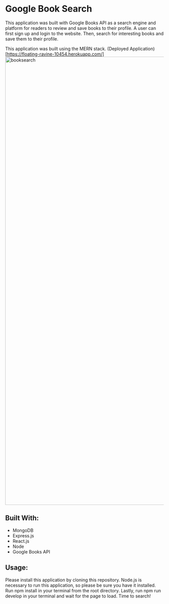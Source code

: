 # Google Book Search
This application was built with Google Books API as a search engine and platform for readers to review and save books to their profile. A user can first sign up and login to the website. Then, search for interesting books and save them to their profile. 

This application was built using the MERN stack. 
(Deployed Application)[https://floating-ravine-10454.herokuapp.com/]
<img width="1420" alt="booksearch" src="https://user-images.githubusercontent.com/105761973/199857049-5df6d1a4-ea27-4f15-8eb4-09d7f38e2fa4.png">

## Built With: 
- MongoDB
- Express.js
- React.js
- Node
- Google Books API

## Usage: 
Please install this application by cloning this repository. Node.js is necessary to run this application, so please be sure you have it installed. 
Run npm install in your terminal from the root directory. 
Lastly, run npm run develop in your terminal and wait for the page to load. Time to search! 
